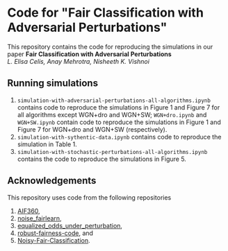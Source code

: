 # Code for "Fair Classification with Adversarial Perturbations"

This repository contains the code for reproducing the simulations in our paper
**Fair Classification with Adversarial Perturbations**<br>
*L. Elisa Celis, Anay Mehrotra, Nisheeth K. Vishnoi*<br>

## Running simulations
1. `simulation-with-adversarial-perturbations-all-algorithms.ipynb` contains code to reproduce the simulations in Figure 1 and Figure 7 for all algorithms except WGN+dro and WGN+SW; `WGN+dro.ipynb` and `WGN+SW.ipynb` contain code to reproduce the simulations in Figure 1 and Figure 7 for WGN+dro and WGN+SW (respectively).
2. `simulation-with-sythentic-data.ipynb` contains code to reproduce the simulation in Table 1.
3. `simulation-with-stochastic-perturbations-all-algorithms.ipynb` contains the code to reproduce the simulations in Figure 5.


## Acknowledgements
This repository uses code from the following repositories 
1. [AIF360](https://github.com/Trusted-AI/AIF360),
2. [noise_fairlearn](https://github.com/AIasd/noise_fairlearn),
3. [equalized_odds_under_perturbation](https://github.com/matthklein/equalized_odds_under_perturbation),
4. [robust-fairness-code](https://github.com/wenshuoguo/robust-fairness-code), and
5. [Noisy-Fair-Classification](https://github.com/vijaykeswani/Noisy-Fair-Classification).
